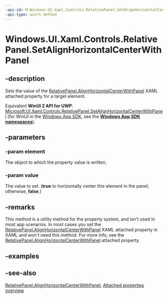 ```yaml
---
-api-id: M:Windows.UI.Xaml.Controls.RelativePanel.SetAlignHorizontalCenterWithPanel(Windows.UI.Xaml.UIElement,System.Boolean)
-api-type: winrt method
---
```


<!-- Method syntax
public void SetAlignHorizontalCenterWithPanel(Windows.UI.Xaml.UIElement element, System.Boolean value)
-->

# Windows.UI.Xaml.Controls.RelativePanel.SetAlignHorizontalCenterWithPanel

## -description
Sets the value of the [RelativePanel.AlignHorizontalCenterWithPanel](relativepanel_alignhorizontalcenterwithpanel.md) XAML attached property for a target element.

Equivalent **WinUI 2 API for UWP**: [Microsoft.UI.Xaml.Controls.RelativePanel.SetAlignHorizontalCenterWithPanel](/windows/winui/api/microsoft.ui.xaml.controls.relativepanel.setalignhorizontalcenterwithpanel) (for WinUI in the [Windows App SDK](/windows/apps/windows-app-sdk/), see the **[Windows App SDK namespaces](/windows/windows-app-sdk/api/winrt/)**).

## -parameters
### -param element
The object to which the property value is written.

### -param value
The value to set. (**true** to horizontally center this element in the panel; otherwise, **false**.)

## -remarks
This method is a utility method for the property system, and isn't used in most app scenarios. In most cases you set the [RelativePanel.AlignHorizontalCenterWithPanel](relativepanel_alignhorizontalcenterwithpanel.md) XAML attached property in XAML and won't need this method. For more info, see the [RelativePanel.AlignHorizontalCenterWithPanel](relativepanel_alignhorizontalcenterwithpanel.md) attached property.

## -examples

## -see-also

[RelativePanel.AlignHorizontalCenterWithPanel](relativepanel_alignhorizontalcenterwithpanel.md), [Attached properties overview](/windows/uwp/xaml-platform/attached-properties-overview)
